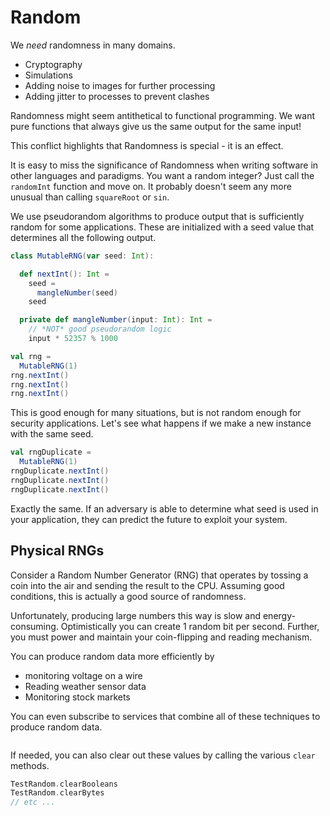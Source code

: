 # Random

We _need_ randomness in many domains.

- Cryptography
- Simulations
- Adding noise to images for further processing
- Adding jitter to processes to prevent clashes

Randomness might seem antithetical to functional programming.
We want pure functions that always give us the same output for the same input!

This conflict highlights that Randomness is special - it is an effect.

It is easy to miss the significance of Randomness when writing software in other languages and paradigms.
You want a random integer? Just call the `randomInt` function and move on.
It probably doesn't seem any more unusual than calling `squareRoot` or `sin`.

We use pseudorandom algorithms to produce output that is sufficiently random for some applications.
These are initialized with a seed value that determines all the following output.

```scala mdoc
class MutableRNG(var seed: Int):

  def nextInt(): Int =
    seed =
      mangleNumber(seed)
    seed

  private def mangleNumber(input: Int): Int =
    // *NOT* good pseudorandom logic
    input * 52357 % 1000
```

```scala mdoc
val rng =
  MutableRNG(1)
rng.nextInt()
rng.nextInt()
rng.nextInt()
```
This is good enough for many situations, but is not random enough for security applications.
Let's see what happens if we make a new instance with the same seed.

```scala mdoc
val rngDuplicate =
  MutableRNG(1)
rngDuplicate.nextInt()
rngDuplicate.nextInt()
rngDuplicate.nextInt()
```
Exactly the same.
If an adversary is able to determine what seed is used in your application, they can predict the future to exploit your system.

## Physical RNGs
Consider a Random Number Generator (RNG) that operates by tossing a coin into the air and sending the result to the CPU.
Assuming good conditions, this is actually a good source of randomness.

Unfortunately, producing large numbers this way is slow and energy-consuming.
Optimistically you can create 1 random bit per second.
Further, you must power and maintain your coin-flipping and reading mechanism.

You can produce random data more efficiently by 

- monitoring voltage on a wire
- Reading weather sensor data
- Monitoring stock markets

You can even subscribe to services that combine all of these techniques to produce random data.


```scala mdoc

```

If needed, you can also clear out these values by calling the various `clear` methods.

```scala mdoc:silent
TestRandom.clearBooleans
TestRandom.clearBytes
// etc ...
```
